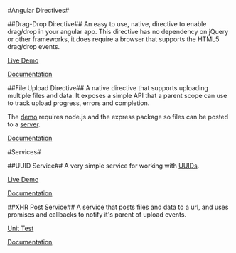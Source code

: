#Angular Directives#

##Drag-Drop Directive##
An easy to use, native, directive to enable drag/drop in your angular app.  This directive has no dependency on jQuery or other frameworks, it does require a browser that supports the HTML5 drag/drop events.

[Live Demo](http://logicbomb.github.io/ng-directives/drag-drop.html)

[Documentation](http://jasonturim.wordpress.com/2013/09/01/angularjs-drag-and-drop/)

##File Upload Directive##
A native directive that supports uploading multiple files and data.  It exposes a simple API that a parent scope can use to track upload progress, errors and completion.

The [demo](https://github.com/logicbomb/ng-directives/blob/master/tests/xhr-svc-integration.html) requires node.js and the express package so files can be posted to a [server](https://github.com/logicbomb/ng-directives/blob/master/server/server.js).

[Documentation](http://jasonturim.wordpress.com/2013/09/11/angularjs-native-multi-file-upload-with-progress)

#Services#

##UUID Service##
A very simple service for working with [UUIDs](http://en.wikipedia.org/wiki/Universally_unique_identifier).

[Live Demo](http://logicbomb.github.io/ng-directives/uuid.html)

[Documentation](http://jasonturim.wordpress.com/2013/09/01/angularjs-drag-and-drop/)

##XHR Post Service##
A service that posts files and data to a url, and uses promises and callbacks to notify it's parent of upload events.

[Unit Test](http://logicbomb.github.io/ng-directives/xhr-svc-unit.html)

[Documentation](http://jasonturim.wordpress.com/2013/09/11/angularjs-native-multi-file-upload-with-progress)

